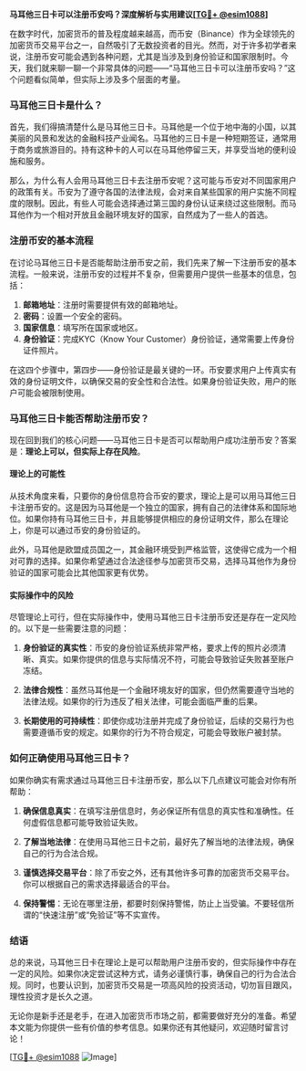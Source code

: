 **马耳他三日卡可以注册币安吗？深度解析与实用建议[[TG💪+ @esim1088](https://t.me/s/esim1088)]**

在数字时代，加密货币的普及程度越来越高，而币安（Binance）作为全球领先的加密货币交易平台之一，自然吸引了无数投资者的目光。然而，对于许多初学者来说，注册币安可能会遇到各种问题，尤其是当涉及到身份验证和国家限制时。今天，我们就来聊一聊一个非常具体的问题——“马耳他三日卡可以注册币安吗？”这个问题看似简单，但实际上涉及多个层面的考量。

### 马耳他三日卡是什么？

首先，我们得搞清楚什么是马耳他三日卡。马耳他是一个位于地中海的小国，以其美丽的风景和发达的金融科技产业闻名。马耳他的三日卡是一种短期签证，通常用于商务或旅游目的。持有这种卡的人可以在马耳他停留三天，并享受当地的便利设施和服务。

那么，为什么有人会用马耳他三日卡去注册币安呢？这可能与币安对不同国家用户的政策有关。币安为了遵守各国的法律法规，会对来自某些国家的用户实施不同程度的限制。因此，有些人可能会选择通过第三国的身份认证来绕过这些限制。而马耳他作为一个相对开放且金融环境友好的国家，自然成为了一些人的首选。

### 注册币安的基本流程

在讨论马耳他三日卡是否能帮助注册币安之前，我们先来了解一下注册币安的基本流程。一般来说，注册币安的过程并不复杂，但需要用户提供一些基本的信息，包括：

1. **邮箱地址**：注册时需要提供有效的邮箱地址。
2. **密码**：设置一个安全的密码。
3. **国家信息**：填写所在国家或地区。
4. **身份验证**：完成KYC（Know Your Customer）身份验证，通常需要上传身份证件照片。

在这四个步骤中，第四步——身份验证是最关键的一环。币安要求用户上传真实有效的身份证明文件，以确保交易的安全性和合法性。如果身份验证失败，用户的账户可能会被限制使用。

### 马耳他三日卡能否帮助注册币安？

现在回到我们的核心问题——马耳他三日卡是否可以帮助用户成功注册币安？答案是：**理论上可以，但实际上存在风险**。

#### 理论上的可能性

从技术角度来看，只要你的身份信息符合币安的要求，理论上是可以用马耳他三日卡注册币安的。这是因为马耳他是一个独立的国家，拥有自己的法律体系和国际地位。如果你持有马耳他三日卡，并且能够提供相应的身份证明文件，那么在理论上，你是可以通过币安的身份验证的。

此外，马耳他是欧盟成员国之一，其金融环境受到严格监管，这使得它成为一个相对可靠的选择。如果你希望通过合法途径参与加密货币交易，选择马耳他作为身份验证的国家可能会比其他国家更有优势。

#### 实际操作中的风险

尽管理论上可行，但在实际操作中，使用马耳他三日卡注册币安还是存在一定风险的。以下是一些需要注意的问题：

1. **身份验证的真实性**：币安的身份验证系统非常严格，要求上传的照片必须清晰、真实。如果你提供的信息与实际情况不符，可能会导致验证失败甚至账户冻结。
   
2. **法律合规性**：虽然马耳他是一个金融环境友好的国家，但仍然需要遵守当地的法律法规。如果你的行为违反了相关法律，可能会面临严重的后果。

3. **长期使用的可持续性**：即使你成功注册并完成了身份验证，后续的交易行为也需要遵循币安的规定。如果你的行为不符合规定，可能会导致账户被封禁。

### 如何正确使用马耳他三日卡？

如果你确实有需求通过马耳他三日卡注册币安，那么以下几点建议可能会对你有所帮助：

1. **确保信息真实**：在填写注册信息时，务必保证所有信息的真实性和准确性。任何虚假信息都可能导致验证失败。

2. **了解当地法律**：在使用马耳他三日卡之前，最好先了解当地的法律法规，确保自己的行为合法合规。

3. **谨慎选择交易平台**：除了币安之外，还有其他许多可靠的加密货币交易平台。你可以根据自己的需求选择最适合的平台。

4. **保持警惕**：无论在哪里注册，都要时刻保持警惕，防止上当受骗。不要轻信所谓的“快速注册”或“免验证”等不实宣传。

### 结语

总的来说，马耳他三日卡在理论上是可以帮助用户注册币安的，但实际操作中存在一定的风险。如果你决定尝试这种方式，请务必谨慎行事，确保自己的行为合法合规。同时，也要认识到，加密货币交易是一项高风险的投资活动，切勿盲目跟风，理性投资才是长久之道。

无论你是新手还是老手，在进入加密货币市场之前，都需要做好充分的准备。希望本文能为你提供一些有价值的参考信息。如果你还有其他疑问，欢迎随时留言讨论！

[[TG💪+ @esim1088](https://t.me/s/esim1088) ![Image](https://i.postimg.cc/4NQfJmqS/Snipaste-2025-05-13-00-14-12.png)]